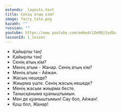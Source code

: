 ```yaml
---
extends: _layouts.text
title: Сенің атың кім?
image: fairy_tale.png
kazakh: ""
russian: ""
youtube: https://www.youtube.com/embed/LDeRBj5sdGs
lessonId: 1_lesson
---
```

- Қайырлы таң!
- Қайырлы таң!
- Сенің атың кім?
- Менің атым - Жанар. Сенің атың кім?
- Менің атым -  Айжан.
- Жасың нешеде?
- Жиырма үште. Сенің жасың нешеде?
- Менің жасым жиырма бесте. 
- Танысқаныма қуаныштымын.
- Мен де қуаныштымын! Сау бол, Айжан!
- Қош бол,  Жанар!

